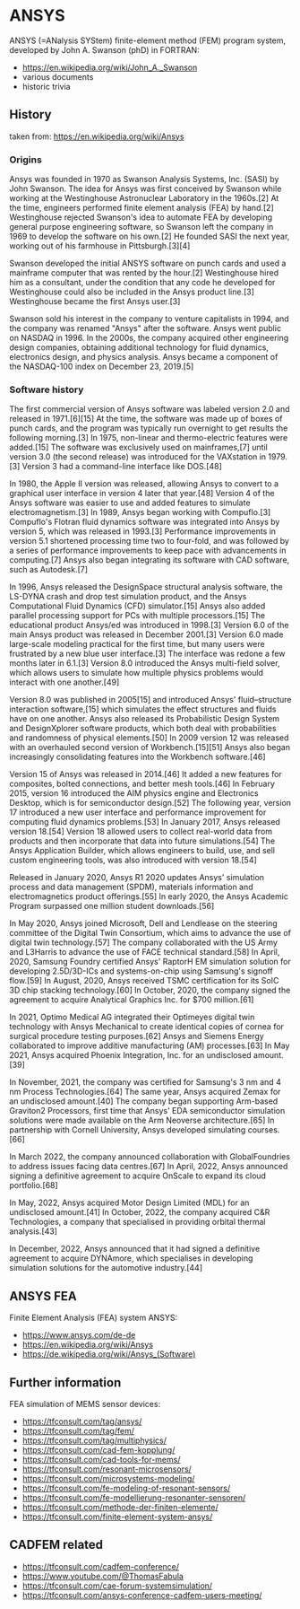 # ANSYS
ANSYS (=ANalysis SYStem) finite-element method (FEM) program system, developed by John A. Swanson (phD) in FORTRAN:
- https://en.wikipedia.org/wiki/John_A._Swanson
- various documents
- historic trivia

## History
taken from: https://en.wikipedia.org/wiki/Ansys

### Origins
Ansys was founded in 1970 as Swanson Analysis Systems, Inc. (SASI) by John Swanson. The idea for Ansys was first conceived by Swanson while working at the Westinghouse Astronuclear Laboratory in the 1960s.[2] At the time, engineers performed finite element analysis (FEA) by hand.[2] Westinghouse rejected Swanson's idea to automate FEA by developing general purpose engineering software, so Swanson left the company in 1969 to develop the software on his own.[2] He founded SASI the next year, working out of his farmhouse in Pittsburgh.[3][4]

Swanson developed the initial ANSYS software on punch cards and used a mainframe computer that was rented by the hour.[2] Westinghouse hired him as a consultant, under the condition that any code he developed for Westinghouse could also be included in the Ansys product line.[3] Westinghouse became the first Ansys user.[3]

Swanson sold his interest in the company to venture capitalists in 1994, and the company was renamed "Ansys" after the software. Ansys went public on NASDAQ in 1996. In the 2000s, the company acquired other engineering design companies, obtaining additional technology for fluid dynamics, electronics design, and physics analysis. Ansys became a component of the NASDAQ-100 index on December 23, 2019.[5]

### Software history
The first commercial version of Ansys software was labeled version 2.0 and released in 1971.[6][15] At the time, the software was made up of boxes of punch cards, and the program was typically run overnight to get results the following morning.[3] In 1975, non-linear and thermo-electric features were added.[15] The software was exclusively used on mainframes,[7] until version 3.0 (the second release) was introduced for the VAXstation in 1979.[3] Version 3 had a command-line interface like DOS.[48]

In 1980, the Apple II version was released, allowing Ansys to convert to a graphical user interface in version 4 later that year.[48] Version 4 of the Ansys software was easier to use and added features to simulate electromagnetism.[3] In 1989, Ansys began working with Compuflo.[3] Compuflo's Flotran fluid dynamics software was integrated into Ansys by version 5, which was released in 1993.[3] Performance improvements in version 5.1 shortened processing time two to four-fold, and was followed by a series of performance improvements to keep pace with advancements in computing.[7] Ansys also began integrating its software with CAD software, such as Autodesk.[7]

In 1996, Ansys released the DesignSpace structural analysis software, the LS-DYNA crash and drop test simulation product, and the Ansys Computational Fluid Dynamics (CFD) simulator.[15] Ansys also added parallel processing support for PCs with multiple processors.[15] The educational product Ansys/ed was introduced in 1998.[3] Version 6.0 of the main Ansys product was released in December 2001.[3] Version 6.0 made large-scale modeling practical for the first time, but many users were frustrated by a new blue user interface.[3] The interface was redone a few months later in 6.1.[3] Version 8.0 introduced the Ansys multi-field solver, which allows users to simulate how multiple physics problems would interact with one another.[49]

Version 8.0 was published in 2005[15] and introduced Ansys' fluid–structure interaction software,[15] which simulates the effect structures and fluids have on one another. Ansys also released its Probabilistic Design System and DesignXplorer software products, which both deal with probabilities and randomness of physical elements.[50] In 2009 version 12 was released with an overhauled second version of Workbench.[15][51] Ansys also began increasingly consolidating features into the Workbench software.[46]

Version 15 of Ansys was released in 2014.[46] It added a new features for composites, bolted connections, and better mesh tools.[46] In February 2015, version 16 introduced the AIM physics engine and Electronics Desktop, which is for semiconductor design.[52] The following year, version 17 introduced a new user interface and performance improvement for computing fluid dynamics problems.[53] In January 2017, Ansys released version 18.[54] Version 18 allowed users to collect real-world data from products and then incorporate that data into future simulations.[54] The Ansys Application Builder, which allows engineers to build, use, and sell custom engineering tools, was also introduced with version 18.[54]

Released in January 2020, Ansys R1 2020 updates Ansys' simulation process and data management (SPDM), materials information and electromagnetics product offerings.[55] In early 2020, the Ansys Academic Program surpassed one million student downloads.[56]

In May 2020, Ansys joined Microsoft, Dell and Lendlease on the steering committee of the Digital Twin Consortium, which aims to advance the use of digital twin technology.[57] The company collaborated with the US Army and L3Harris to advance the use of FACE technical standard.[58] In April, 2020, Samsung Foundry certified Ansys' RaptorH EM simulation solution for developing 2.5D/3D-ICs and systems-on-chip using Samsung's signoff flow.[59] In August, 2020, Ansys received TSMC certification for its SoIC 3D chip stacking technology.[60] In October, 2020, the company signed the agreement to acquire Analytical Graphics Inc. for $700 million.[61]

In 2021, Optimo Medical AG integrated their Optimeyes digital twin technology with Ansys Mechanical to create identical copies of cornea for surgical procedure testing purposes.[62] Ansys and Siemens Energy collaborated to improve additive manufacturing (AM) processes.[63] In May 2021, Ansys acquired Phoenix Integration, Inc. for an undisclosed amount.[39]

In November, 2021, the company was certified for Samsung's 3 nm and 4 nm Process Technologies.[64] The same year, Ansys acquired Zemax for an undisclosed amount.[40] The company began supporting Arm-based Graviton2 Processors, first time that Ansys' EDA semiconductor simulation solutions were made available on the Arm Neoverse architecture.[65] In partnership with Cornell University, Ansys developed simulating courses.[66]

In March 2022, the company announced collaboration with GlobalFoundries to address issues facing data centres.[67] In April, 2022, Ansys announced signing a definitive agreement to acquire OnScale to expand its cloud portfolio.[68]

In May, 2022, Ansys acquired Motor Design Limited (MDL) for an undisclosed amount.[41] In October, 2022, the company acquired C&R Technologies, a company that specialised in providing orbital thermal analysis.[43]

In December, 2022, Ansys announced that it had signed a definitive agreement to acquire DYNAmore, which specialises in developing simulation solutions for the automotive industry.[44]

## ANSYS FEA
Finite Element Analysis (FEA) system ANSYS:  
- https://www.ansys.com/de-de
- https://en.wikipedia.org/wiki/Ansys
- https://de.wikipedia.org/wiki/Ansys_(Software)
  
## Further information
FEA simulation of MEMS sensor devices:
- https://tfconsult.com/tag/ansys/
- https://tfconsult.com/tag/fem/
- https://tfconsult.com/tag/multiphysics/
- https://tfconsult.com/cad-fem-kopplung/
- https://tfconsult.com/cad-tools-for-mems/
- https://tfconsult.com/resonant-microsensors/
- https://tfconsult.com/microsystems-modeling/
- https://tfconsult.com/fe-modeling-of-resonant-sensors/
- https://tfconsult.com/fe-modellierung-resonanter-sensoren/
- https://tfconsult.com/methode-der-finiten-elemente/
- https://tfconsult.com/finite-element-system-ansys/
  
## CADFEM related
- https://tfconsult.com/cadfem-conference/
- https://www.youtube.com/@ThomasFabula
- https://tfconsult.com/cae-forum-systemsimulation/
- https://tfconsult.com/ansys-conference-cadfem-users-meeting/
  
